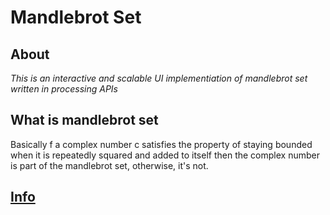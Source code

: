 # Mandlebrot Set
## About
*This is an interactive and scalable UI implementiation of mandlebrot set written in processing APIs*
## What is mandlebrot set 
Basically f a complex number c satisfies the property of staying bounded when it is repeatedly squared and added to itself
then the complex number is part of the mandlebrot set, otherwise, it's not.
## [Info](https://en.wikipedia.org/wiki/Mandelbrot_set "Link to a wikipedia workpage")
